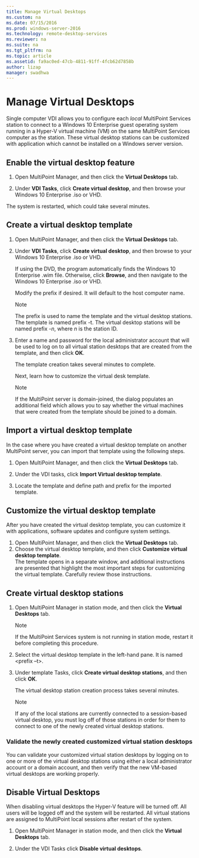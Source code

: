 ```yaml
---
title: Manage Virtual Desktops
ms.custom: na
ms.date: 07/15/2016
ms.prod: windows-server-2016
ms.technology: remote-desktop-services
ms.reviewer: na
ms.suite: na
ms.tgt_pltfrm: na
ms.topic: article
ms.assetid: fa9ac0ed-47cb-4811-91ff-4fcb62d7858b
author: lizap
manager: swadhwa
---
```

# Manage Virtual Desktops
Single computer VDI allows you to configure each *local* MultiPoint Services station to connect to a Windows 10 Enterprise guest operating system running in a Hyper-V virtual machine (VM) on the same MultiPoint Services computer as the station. These virtual desktop stations can be customized with application which cannot be installed on a Windows server version.  
  
## Enable the virtual desktop feature  
  
1.  Open MultiPoint Manager, and then click the **Virtual Desktops** tab.  
  
2.  Under **VDI Tasks**, click **Create virtual desktop**, and then browse your Windows 10 Enterprise .iso or VHD.  
  
The system is restarted, which could take several minutes.  
  
## Create a virtual desktop template  
  
1.  Open MultiPoint Manager, and then click the **Virtual Desktops** tab.  
  
2.  Under **VDI Tasks**, click **Create virtual desktop**, and then browse to your Windows 10 Enterprise .iso or VHD.  
  
    If using the DVD, the program automatically finds the Windows 10 Enterprise .wim file. Otherwise, click **Browse**, and then navigate to the Windows 10 Enterprise .iso or VHD.  
  
    Modify the prefix if desired. It will default to the host computer name.  
  
    > [!NOTE]  
    > The prefix is used to name the template and the virtual desktop stations. The template is named prefix \-t. The virtual desktop stations will be named prefix \-*n*, where *n* is the station ID.  
  
4.  Enter a name and password for the local administrator account that will be used to log on to all virtual station desktops that are created from the template, and then click **OK**.  
  
    The template creation takes several minutes to complete.  
      
    Next, learn how to customize the virtual desk template.  
      
    > [!NOTE]  
    > If the MultiPoint server is domain-joined, the dialog populates an additional field which allows you to say whether the virtual machines that were created from the template should be joined to a domain.   
  
## Import a virtual desktop template  
In the case where you have created a virtual desktop template on another MultiPoint server, you can import that template using the following steps.  

1.	Open MultiPoint Manager, and then click the **Virtual Desktops** tab.  
  
2.	Under the VDI tasks, click **Import Virtual desktop template**.  
  
3.	Locate the template and define path and prefix for the imported template.  
  
## Customize the virtual desktop template  
After you have created the virtual desktop template, you can customize it with applications, software updates and configure system settings.   

1. Open MultiPoint Manager, and then click the **Virtual Desktops** tab.  
2. Choose the virtual desktop template, and then click **Customize virtual desktop template**.  
The template opens in a separate window, and additional instructions are presented that highlight the most important steps for customizing the virtual template. Carefully review those instructions.  
  
## Create virtual desktop stations  
  
1.  Open MultiPoint Manager in station mode, and then click the **Virtual Desktops** tab.  
  
    > [!NOTE]  
    > If the MultiPoint Services system is not running in station mode, restart it before completing this procedure.  
  
2.  Select the virtual desktop template in the left\-hand pane. It is named <prefix –t>.  
  
3.  Under template Tasks, click **Create virtual desktop stations**, and then click **OK**.  
  
    The virtual desktop station creation process takes several minutes.  
  
    > [!NOTE]  
    > If any of the local stations are currently connected to a session\-based virtual desktop, you must log off of those stations in order for them to connect to one of the newly created virtual desktop stations.  
  
### Validate the newly created customized virtual station desktops  
  
You can validate your customized virtual station desktops by logging on to one or more of the virtual desktop stations using either a local administrator account or a domain account, and then verify that the new VM\-based virtual desktops are working properly.  
  
## Disable Virtual Desktops  
  
When disabling virtual desktops the Hyper-V feature will be turned off. All users will be logged off and the system will be restarted. All virtual stations are assigned to MultiPoint local sessions after restart of the system.  

1. Open MultiPoint Manager in station mode, and then click the **Virtual Desktops** tab.  
  
2. Under the VDI Tasks click **Disable virtual desktops**. 